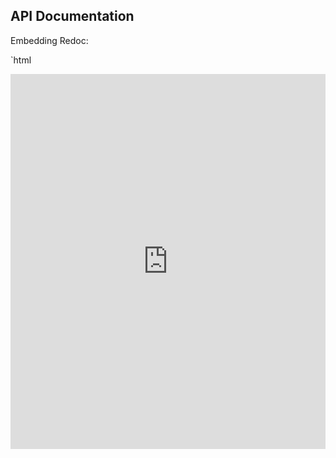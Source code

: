 ## API Documentation

Embedding Redoc:

`html
<iframe title="Redoc" frameborder="0"
        src="https://gist.github.com/Daivageralda/33c650b1a8e3a52ed147c33c22056ad9"
        style="width: 100%; height: 600px;"></iframe>
